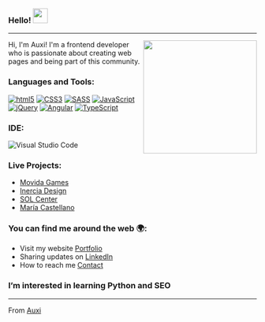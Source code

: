 ### Hello! <img src="https://raw.githubusercontent.com/iampavangandhi/iampavangandhi/master/gifs/Hi.gif" width="30px"></h2>

---
<img align='right' src="https://media.giphy.com/media/Z9WRoncIw8RYBLJ0FB/giphy.gif" width="230">


Hi, I'm Auxi! I'm a frontend developer who is passionate about creating web pages and being part of this community.

### Languages and Tools:

<a href="https://github.com/Auxi93/DemosLandingPage"><img alt="html5" src="https://img.shields.io/badge/-HTML5-E34F26?style=flat-square&logo=html5&logoColor=white"/></a>
<a href="https://github.com/Auxi93/DemosLandingPage"><img alt="CSS3" src="https://img.shields.io/badge/css3-%231572B6.svg?&style=flat-square&logo=css3&logoColor=white"/></a>
<a href="https://github.com/Auxi93/DemosLandingPage"><img alt="SASS" src="https://img.shields.io/badge/SASS-hotpink.svg?&style=flat-square&logo=SASS&logoColor=white"/></a>
<a href="https://github.com/Auxi93/DemosJS"><img alt="JavaScript" src="https://img.shields.io/badge/javascript-%23323330.svg?&style=flat-square&logo=javascript&logoColor=%23F7DF1E"/></a>
<a href="https://github.com/Auxi93/DemosJS"/><img alt="jQuery" src="https://img.shields.io/badge/jquery-%230769AD.svg?&style=flat-square&logo=jquery&logoColor=white"/></a>
<a href="https://github.com/Auxi93/DemoWhatsapp"><img alt="Angular" src="https://img.shields.io/badge/angular-%23DD0031.svg?&style=flat-square&logo=angular&logoColor=white"/></a>
<a href="https://github.com/Auxi93/DemoWhatsapp"><img alt="TypeScript" src="https://img.shields.io/badge/TypeScript-%23323330.svg?&style=flat-square&logo=ypeScript&logoColor=white"/></a>


### IDE:

<img alt="Visual Studio Code" src="https://img.shields.io/badge/VisualStudioCode-0078d7.svg?&style=flat-square&logo=visual-studio-code&logoColor=white"/>

### Live Projects:

- <a href="http://movidagames.com">Movida Games</a>
- <a href="http://www.inerciadesign.com">Inercia Design</a>
- <a href="https://www.solspanishcenter.com/en/new">SOL Center</a>
- <a href="https://mariacastellano.000webhostapp.com/index.html">María Castellano</a>


### You can find me around the web  🌍:

- Visit my website <a href="https://auxilopez.com/#/">Portfolio</a> 
- Sharing updates on <a href="https://www.linkedin.com/in/auxiliadora-lopez-perez-de-gracia//">LinkedIn</a> 
- How to reach me <a href="mailto:auxilpge@gmail.com">Contact</a>


### I’m interested in learning Python and  SEO


---
From [Auxi](https://github.com/Auxi93)
